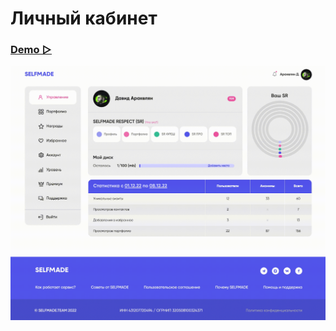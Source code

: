 # Личный кабинет

### [Demo ▻](https://selfmade.yuliyakalyukh.ru)

<div align="center">
<a href="https://selfmade.yuliyakalyukh.ru">
  <img src="dist/img/images/screen_out.gif" />
</a>
</div>